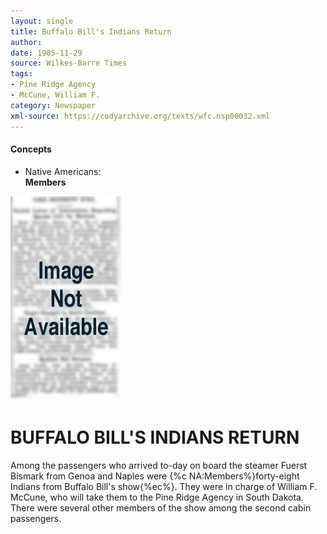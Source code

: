 ```yaml
---
layout: single
title: Buffalo Bill's Indians Return
author: 
date: 1905-11-29
source: Wilkes-Barre Times
tags:
- Pine Ridge Agency
- McCune, William F. 
category: Newspaper
xml-source: https://codyarchive.org/texts/wfc.nsp00032.xml
---
```

<div class="concepts">
    <h4>Concepts</h4>
    <div class="keywords">
        <ul>
            <li>
                <span title="NA:Members" style="background-color: transparent;">
                    <a title="NA:Members" onmouseover="highlightSpan(this.getAttribute('title'))">
                        Native Americans:
                        <br />
                        <strong>Members</strong>
                    </a>  
                </span>
            </li>
        </ul>
    </div>
</div>

![Image not available](/figures/default_document.png "Image not available")

# BUFFALO BILL'S INDIANS RETURN

Among the passengers who arrived to-day on board the steamer Fuerst Bismark from Genoa and Naples were {%c NA:Members%}forty-eight Indians from Buffalo Bill's show{%ec%}. They were in charge of William F. McCune, who will take them to the Pine Ridge Agency in South Dakota. There were several other members of the show among the second cabin passengers.